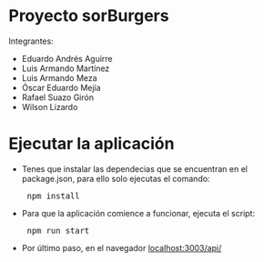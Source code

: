 # Proyecto sorBurgers

Integrantes: 

* Eduardo Andrés Aguirre
* Luis Armando Martínez
* Luis Armando Meza
* Óscar Eduardo Mejía
* Rafael Suazo Girón
* Wilson Lizardo

# Ejecutar la aplicación

* Tenes que instalar las dependecias que se encuentran en el package.json, para ello solo ejecutas el comando: <pre> npm install </pre>

* Para que la aplicación comience a funcionar, ejecuta el script: <pre> npm run start </pre> 

* Por último paso, en el navegador [localhost:3003/api/](http://localhost:3003/api/)
